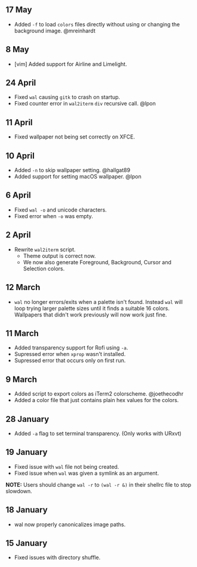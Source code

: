 ## 17 May

- Added `-f` to load `colors` files directly without using or changing the background image. @mreinhardt

## 8 May

- [vim] Added support for Airline and Limelight.

## 24 April

- Fixed `wal` causing `gitk` to crash on startup.
- Fixed counter error in `wal2iterm` `div` recursive call. @lpon

## 11 April

- Fixed wallpaper not being set correctly on XFCE.

## 10 April

- Added `-n` to skip wallpaper setting. @hallgat89
- Added support for setting macOS wallpaper. @lpon

## 6 April

- Fixed `wal -o` and unicode characters.
- Fixed error when `-o` was empty.

## 2 April

- Rewrite `wal2iterm` script.
    - Theme output is correct now.
    - We now also generate Foreground, Background, Cursor and Selection colors.

## 12 March

- `wal` no longer errors/exits when a palette isn't found. Instead `wal` will loop trying larger palette sizes until it finds a suitable 16 colors. Wallpapers that didn't work previously will now work just fine.

## 11 March

- Added transparency support for Rofi using `-a`.
- Supressed error when `xprop` wasn't installed.
- Supressed error that occurs only on first run.

## 9 March

- Added script to export colors as iTerm2 colorscheme. @joethecodhr
- Added a color file that just contains plain hex values for the colors.

## 28 January

- Added `-a` flag to set terminal transparency. (Only works with URxvt)

## 19 January

- Fixed issue with `wal` file not being created.
- Fixed issue when `wal` was given a symlink as an argument.


**NOTE:** Users should change `wal -r` to `(wal -r &)` in their shellrc file to stop slowdown.


## 18 January

- wal now properly canonicalizes image paths.


## 15 January

- Fixed issues with directory shuffle.
